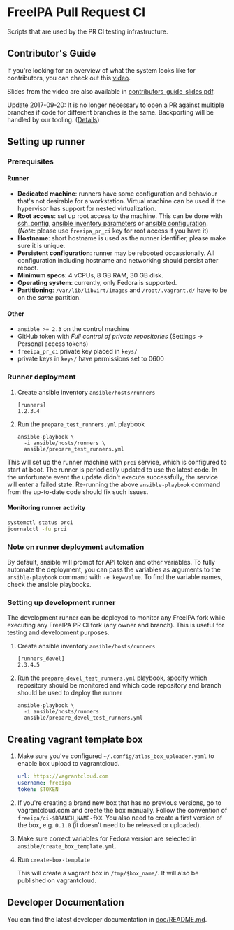 # FreeIPA Pull Request CI

Scripts that are used by the PR CI testing infrastructure.

## Contributor's Guide

If you're looking for an overview of what the system looks like for
contributors, you can check out this [video](https://vimeo.com/228077191).

Slides from the video are also available in
[contributors_guide_slides.pdf](doc/contributors_guide_slides.pdf).

Update 2017-09-20: It is no longer necessary to open a PR against multiple
branches if code for different branches is the same. Backporting will be
handled by our tooling.
([Details](https://github.com/freeipa/freeipa-tools/pull/58))

## Setting up runner

### Prerequisites

#### Runner

- **Dedicated machine**: runners have some configuration and behaviour that's
  not desirable for a workstation. Virtual machine can be used if the
  hypervisor has support for nested virtualization.
- **Root access**: set up root access to the machine. This can be done
  with [ssh_config](https://linux.die.net/man/5/ssh_config),
  [ansible inventory parameters](https://docs.ansible.com/ansible/latest/intro_inventory.html#list-of-behavioral-inventory-parameters)
  or [ansible configuration](https://docs.ansible.com/ansible/latest/intro_configuration.html).
  (*Note*: please use `freeipa_pr_ci` key for root access if you have it)
- **Hostname**: short hostname is used as the runner identifier, please make
  sure it is unique.
- **Persistent configuration**: runner may be rebooted occassionally. All
  configuration including hostname and networking should persist after reboot.
- **Minimum specs**: 4 vCPUs, 8 GB RAM, 30 GB disk.
- **Operating system**: currently, only Fedora is supported.
- **Partitioning**: `/var/lib/libvirt/images` and `/root/.vagrant.d/` have to
  be on the *same* partition.

#### Other

- `ansible >= 2.3` on the control machine
- GitHub token with *Full control of private repositories* (Settings ->
  Personal access tokens)
- `freeipa_pr_ci` private key placed in `keys/`
- private keys in `keys/` have permissions set to 0600

### Runner deployment

1. Create ansible inventory `ansible/hosts/runners`

   ```
   [runners]
   1.2.3.4
   ```

2. Run the `prepare_test_runners.yml` playbook

   ```
   ansible-playbook \
     -i ansible/hosts/runners \
     ansible/prepare_test_runners.yml
   ```

This will set up the runner machine with `prci` service, which is configured
to start at boot. The runner is periodically updated to use the latest code.
In the unfortunate event the update didn't execute successfully, the service
will enter a failed state. Re-running the above `ansible-playbook` command
from the up-to-date code should fix such issues.

#### Monitoring runner activity

```bash
systemctl status prci
journalctl -fu prci
```

### Note on runner deployment automation

By default, ansible will prompt for API token and other variables. To fully
automate the deployment, you can pass the variables as arguments to the
`ansible-playbook` command with `-e key=value`. To find the variable names,
check the ansible playbooks.

### Setting up development runner

The development runner can be deployed to monitor any FreeIPA fork while
executing any FreeIPA PR CI fork (any owner and branch). This is useful for
testing and development purposes.

1. Create ansible inventory `ansible/hosts/runners`

   ```
   [runners_devel]
   2.3.4.5
   ```

2. Run the `prepare_devel_test_runners.yml` playbook, specify which repository
   should be monitored and which code repository and branch should be used to
   deploy the runner

   ```
   ansible-playbook \
     -i ansible/hosts/runners
     ansible/prepare_devel_test_runners.yml
   ```

## Creating vagrant template box


1. Make sure you've configured `~/.config/atlas_box_uploader.yaml` to enable
   box upload to vagrantcloud.

   ```yaml
   url: https://vagrantcloud.com
   username: freeipa
   token: $TOKEN
   ```

2. If you're creating a brand new box that has no previous versions, go to
   vagrantcloud.com and create the box manually. Follow the
   convention of `freeipa/ci-$BRANCH_NAME-fXX`. You also need to create a first
   version of the box, e.g. `0.1.0` (it doesn't need to be released or
   uploaded).

3. Make sure correct variables for Fedora version are selected in
   `ansible/create_box_template.yml`.

4. Run `create-box-template`

   This will create a vagrant box in `/tmp/$box_name/`. It will also be
   published on vagrantcloud.

## Developer Documentation

You can find the latest developer documentation in
[doc/README.md](doc/README.md).
